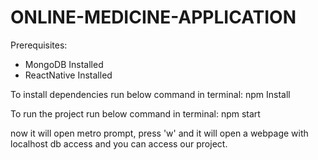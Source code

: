 # ONLINE-MEDICINE-APPLICATION

Prerequisites: 
- MongoDB Installed
- ReactNative Installed

To install dependencies run below command in terminal:
npm Install

To run the project run below command in terminal:
npm start

now it will open metro prompt, press 'w' and it will open a webpage with localhost db access and you can access our project.
